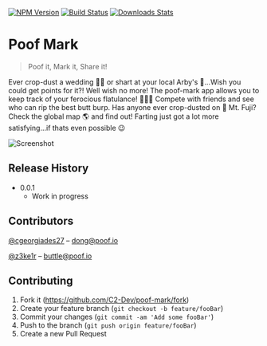 [![NPM Version][npm-image]][npm-url]
[![Build Status][travis-image]][travis-url]
[![Downloads Stats][npm-downloads]][npm-url]
# Poof Mark
> Poof it, Mark it, Share it!

Ever crop-dust a wedding :bride_with_veil: or shart at your local Arby's :hamburger:...Wish you could get points for it?! Well wish no more! The poof-mark app allows you to keep track of your ferocious flatulance! :walking_woman::dash: Compete with friends and see who can rip the best butt burp. Has anyone ever crop-dusted on :mount_fuji: Mt. Fuji? Check the global map :earth_americas: and find out! Farting just got a lot more satisfying...if thats even possible :wink:

![Screenshot](https://i.ibb.co/qFn6PJx/Image-1-10-20-at-3-11-PM.jpg)

## Release History

* 0.0.1
    * Work in progress

## Contributors

[@cgeorgiades27](https://github.com/cgeorgiades27) – dong@poof.io

[@z3ke1r](https://github.com/z3ke1r) – buttle@poof.io


## Contributing

1. Fork it (<https://github.com/C2-Dev/poof-mark/fork>)
2. Create your feature branch (`git checkout -b feature/fooBar`)
3. Commit your changes (`git commit -am 'Add some fooBar'`)
4. Push to the branch (`git push origin feature/fooBar`)
5. Create a new Pull Request

<!-- Markdown link & img dfn's -->
[npm-image]: https://img.shields.io/npm/v/datadog-metrics.svg?style=flat-square
[npm-url]: https://npmjs.org/package/datadog-metrics
[npm-downloads]: https://img.shields.io/npm/dm/datadog-metrics.svg?style=flat-square
[travis-image]: https://img.shields.io/travis/dbader/node-datadog-metrics/master.svg?style=flat-square
[travis-url]: https://travis-ci.org/dbader/node-datadog-metrics
[wiki]: https://github.com/yourname/yourproject/wiki
